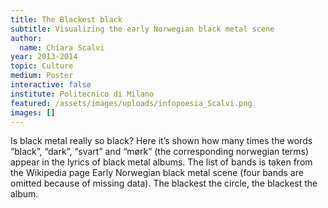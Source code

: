 ```yaml
---
title: The Blackest black
subtitle: Visualizing the early Norwegian black metal scene
author:
  name: Chiara Scalvi
year: 2013-2014
topic: Culture
medium: Poster
interactive: false
institute: Politecnico di Milano
featured: /assets/images/uploads/infopoesia_Scalvi.png
images: []
---
```

Is black metal really so black? Here it’s shown how many times the words “black”, “dark”, “svart” and “mørk” (the corresponding norwegian terms) appear in the lyrics of black metal albums. The list of bands is taken from the Wikipedia page Early Norwegian black metal scene (four bands are omitted because of missing data). The blackest the circle, the blackest the album.
